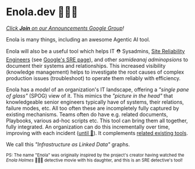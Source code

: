 <!--
    SPDX-License-Identifier: Apache-2.0

    Copyright 2023-2025 The Enola <https://enola.dev> Authors

    Licensed under the Apache License, Version 2.0 (the "License");
    you may not use this file except in compliance with the License.
    You may obtain a copy of the License at

        https://www.apache.org/licenses/LICENSE-2.0

    Unless required by applicable law or agreed to in writing, software
    distributed under the License is distributed on an "AS IS" BASIS,
    WITHOUT WARRANTIES OR CONDITIONS OF ANY KIND, either express or implied.
    See the License for the specific language governing permissions and
    limitations under the License.
-->

# Enola.dev 🕵🏾‍♀️

_[Click **_Join_** on our Announcements Google Group](https://groups.google.com/g/enoladev-announcements)!_

Enola is many things, including an awesome Agentic AI tool.

Enola will also be a useful tool which helps IT ⛑️ Sysadmins,
[Site Reliability Engineers](https://en.wikipedia.org/wiki/Site_reliability_engineering)
(see [Google's SRE page](https://sre.google)), and other _samideanaj adminopsions_ to
document their systems and relationships. This increased visibility (knowledge management)
helps to investigate the root causes of complex production issues (troubleshoot)
to operate them reliably with efficiency.

Enola has a _model_ of an organization's IT landscape,
offering a _"single pane of glass"_ (SPOG) view of it.
This mimics the _"picture in the head"_ that knowledgeable senior engineers
typically have of systems, their relations, failure modes, etc. All too often
these are incompletely fully captured by existing mechanisms. Teams often do
have e.g. related documents, Playbooks, various ad-hoc scripts etc.
This tool can bring them all together, fully integrated. An organization can
do this incrementally over time, improving with each incident
([until 🔮](concepts/singularity.md)).
It complements [related existing tools](concepts/other.md).

We call this _"Infrastructure as Linked Data"_ graphs.

<!-- Due to its inherently modular underlying technical framework, its internal data model is highly extensible to a variety
of environments by modeling concepts from private environments and writing bespoke custom API connectors for in-house setups. -->

<!-- TODO The actual usage of [the underlying core](core.md) can be illustrated e.g. by its [Kubernetes Edition](k8s/index.md). -->

<sub>PS: The name "Enola" was originally inspired by the project's creator having watched the _Enola
Holmes_ 🕵🏾‍♀️ detective movie with his daughter, and this is an SRE detective's tool!</sub>

<script type="application/ld+json">
{% include "models/enola.dev.jsonld" %}
</script>
